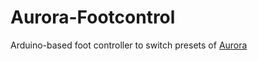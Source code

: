 # Aurora-Footcontrol

Arduino-based foot controller to switch presets of [Aurora](https://github.com/jugglinghobo/Aurora)
